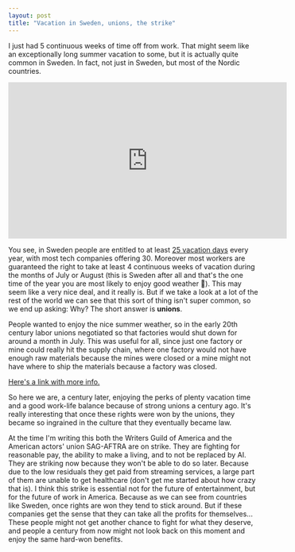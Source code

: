```yaml
---
layout: post
title: "Vacation in Sweden, unions, the strike"
---
```


I just had 5 continuous weeks of time off from work. That might seem like an exceptionally long summer vacation to some, but it is actually quite common in Sweden. In fact, not just in Sweden, but most of the Nordic countries.

<iframe width="560" height="315" src="https://www.youtube-nocookie.com/embed/ZCAUwZ5L9KY" title="YouTube video player" frameborder="0" allow="autoplay; picture-in-picture; web-share" allowfullscreen></iframe>


You see, in Sweden people are entitled to at least [25 vacation days](https://www.unionen.se/in-english/annual-vacation) every year, with most tech companies offering 30. Moreover most workers are guaranteed the right to take at least 4 continuous weeks of vacation during the months of July or August (this is Sweden after all and that's the one time of the year you are most likely to enjoy good weather 🙂).
This may seem like a very nice deal, and it really is. But if we take a look at a lot of the rest of the world we can see that this sort of thing isn't super common, so we end up asking: Why?
The short answer is **unions**.

People wanted to enjoy the nice summer weather, so in the early 20th century labor unions negotiated so that factories would shut down for around a month in July. This was useful for all, since just one factory or mine could really hit the supply chain, where one factory would not have enough raw materials because the mines were closed or a mine might not have where to ship the materials because a factory was closed.

[Here's a link with more info.](https://web.archive.org/web/20230623222130/https://www.thelocal.se/20180605/so-why-do-the-swedes-take-such-long-summer-holidays)

So here we are, a century later, enjoying the perks of plenty vacation time and a good work-life balance because of strong unions a century ago. It's really interesting that once these rights were won by the unions, they became so ingrained in the culture that they eventually became law.

At the time I'm writing this both the Writers Guild of America and the American actors' union SAG-AFTRA are on strike. They are fighting for reasonable pay, the ability to make a living, and to not be replaced by AI.
They are striking now because they won't be able to do so later. Because due to the low residuals they get paid from streaming services, a large part of them are unable to get healthcare (don't get me started about how crazy that is).
I think this strike is essential not for the future of entertainment, but for the future of work in America. Because as we can see from countries like Sweden, once rights are won they tend to stick around. But if these companies get the sense that they can take all the profits for themselves... These people might not get another chance to fight for what they deserve, and people a century from now might not look back on this moment and enjoy the same hard-won benefits.
